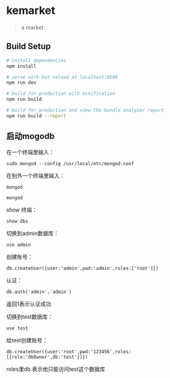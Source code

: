 # kemarket

> a market

## Build Setup

``` bash
# install dependencies
npm install

# serve with hot reload at localhost:8080
npm run dev

# build for production with minification
npm run build

# build for production and view the bundle analyzer report
npm run build --report
```


## 启动mogodb

在一个终端里输入：
```
sudo mongod --config /usr/local/etc/mongod.conf
```
在别外一个终端里输入：
```
mongod
```
```
mongod
```

show 终端：
```
show dbs
```
切换到admin数据库：
```
use admin
```
创建账号：
```
db.createUser({user:'admin',pwd:'admin',roles:['root']})
```
认证：
```
db.auth('admin','admin')
```
返回1表示认证成功


切换到test数据库：
```
use test
```
给test创建账号：
```
db.createUser({user:'root',pwd:'123456',roles:[{role:'dbOwner',db:'test'}]})
```
roles里db  表示他只能访问test这个数据库
